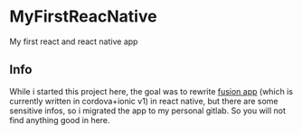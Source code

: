 # MyFirstReacNative
My first react and react native app

## Info
While i started this project here, the goal was to rewrite [fusion app](https://play.google.com/store/apps/details?id=br.com.neomind.FusionECM&hl=pt_BR) (which is currently written in cordova+ionic v1) in react native, but there are some sensitive infos, so i migrated the app to my personal gitlab. So you will not find anything good in here.
